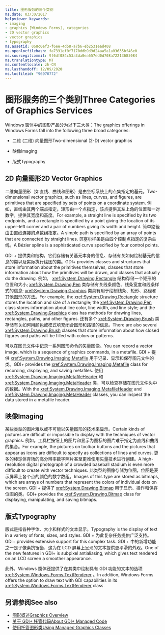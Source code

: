 ```yaml
---
title: 图形服务的三个类别
ms.date: 03/30/2017
helpviewer_keywords:
- imaging
- graphics [Windows Forms], categories
- 2D vector graphics
- vector graphics
- typography
ms.assetid: 068c0ef3-f6ee-4d58-a7b6-eb2531ead408
ms.openlocfilehash: fa7391ef0f7170ddb9d9d24aa5a1a03635bf46e0
ms.sourcegitcommit: 9f6df084c53a3da0ea657ed0d708a72213683084
ms.translationtype: MT
ms.contentlocale: zh-CN
ms.lasthandoff: 12/09/2020
ms.locfileid: "96970772"
---
```

# <a name="three-categories-of-graphics-services"></a><span data-ttu-id="3a5b8-102">图形服务的三个类别</span><span class="sxs-lookup"><span data-stu-id="3a5b8-102">Three Categories of Graphics Services</span></span>
<span data-ttu-id="3a5b8-103">Windows 窗体中的图形产品分为以下三大类：</span><span class="sxs-lookup"><span data-stu-id="3a5b8-103">The graphics offerings in Windows Forms fall into the following three broad categories:</span></span>  
  
- <span data-ttu-id="3a5b8-104">二维 (二维) 向量图形</span><span class="sxs-lookup"><span data-stu-id="3a5b8-104">Two-dimensional (2-D) vector graphics</span></span>  
  
- <span data-ttu-id="3a5b8-105">映像</span><span class="sxs-lookup"><span data-stu-id="3a5b8-105">Imaging</span></span>  
  
- <span data-ttu-id="3a5b8-106">版式</span><span class="sxs-lookup"><span data-stu-id="3a5b8-106">Typography</span></span>  
  
## <a name="2d-vector-graphics"></a><span data-ttu-id="3a5b8-107">2D 向量图形</span><span class="sxs-lookup"><span data-stu-id="3a5b8-107">2D Vector Graphics</span></span>  
 <span data-ttu-id="3a5b8-108">二维向量图形（如直线、曲线和图形）是由坐标系统上的点集指定的基元。</span><span class="sxs-lookup"><span data-stu-id="3a5b8-108">Two-dimensional vector graphics, such as lines, curves, and figures, are primitives that are specified by sets of points on a coordinate system.</span></span> <span data-ttu-id="3a5b8-109">例如，直线由其两个端点指定，矩形由一个点指定，该点提供其左上角的位置和一对数字，提供其宽度和高度。</span><span class="sxs-lookup"><span data-stu-id="3a5b8-109">For example, a straight line is specified by its two endpoints, and a rectangle is specified by a point giving the location of its upper-left corner and a pair of numbers giving its width and height.</span></span> <span data-ttu-id="3a5b8-110">简单路径由由直线连接的点数组指定。</span><span class="sxs-lookup"><span data-stu-id="3a5b8-110">A simple path is specified by an array of points that are connected by straight lines.</span></span> <span data-ttu-id="3a5b8-111">贝塞尔样条是由四个控制点指定的复杂曲线。</span><span class="sxs-lookup"><span data-stu-id="3a5b8-111">A Bézier spline is a sophisticated curve specified by four control points.</span></span>  
  
 <span data-ttu-id="3a5b8-112">GDI + 提供类和结构，它们存储有关基元本身的信息、存储有关如何绘制基元的信息的类以及实际执行绘图的类。</span><span class="sxs-lookup"><span data-stu-id="3a5b8-112">GDI+ provides classes and structures that store information about the primitives themselves, classes that store information about how the primitives will be drawn, and classes that actually do the drawing.</span></span> <span data-ttu-id="3a5b8-113">例如， <xref:System.Drawing.Rectangle> 结构存储一个矩形的位置和大小; <xref:System.Drawing.Pen> 类存储有关线条颜色、线条宽度和线条样式的信息; <xref:System.Drawing.Graphics> 类具有用于绘制线条、矩形、路径和其他图形的方法。</span><span class="sxs-lookup"><span data-stu-id="3a5b8-113">For example, the <xref:System.Drawing.Rectangle> structure stores the location and size of a rectangle; the <xref:System.Drawing.Pen> class stores information about line color, line width, and line style; and the <xref:System.Drawing.Graphics> class has methods for drawing lines, rectangles, paths, and other figures.</span></span> <span data-ttu-id="3a5b8-114">还有多个 <xref:System.Drawing.Brush> 类存储有关如何用颜色或模式填充闭合图形和路径的信息。</span><span class="sxs-lookup"><span data-stu-id="3a5b8-114">There are also several <xref:System.Drawing.Brush> classes that store information about how closed figures and paths will be filled with colors or patterns.</span></span>  
  
 <span data-ttu-id="3a5b8-115">可以在图元文件中记录一系列图形命令的矢量图像。</span><span class="sxs-lookup"><span data-stu-id="3a5b8-115">You can record a vector image, which is a sequence of graphics commands, in a metafile.</span></span> <span data-ttu-id="3a5b8-116">GDI + 提供 <xref:System.Drawing.Imaging.Metafile> 用于记录、显示和保存图元文件的类。</span><span class="sxs-lookup"><span data-stu-id="3a5b8-116">GDI+ provides the <xref:System.Drawing.Imaging.Metafile> class for recording, displaying, and saving metafiles.</span></span> <span data-ttu-id="3a5b8-117">使用 <xref:System.Drawing.Imaging.MetafileHeader> 和 <xref:System.Drawing.Imaging.MetaHeader> 类，可以检查存储在图元文件头中的数据。</span><span class="sxs-lookup"><span data-stu-id="3a5b8-117">With the <xref:System.Drawing.Imaging.MetafileHeader> and <xref:System.Drawing.Imaging.MetaHeader> classes, you can inspect the data stored in a metafile header.</span></span>  
  
## <a name="imaging"></a><span data-ttu-id="3a5b8-118">映像</span><span class="sxs-lookup"><span data-stu-id="3a5b8-118">Imaging</span></span>  
 <span data-ttu-id="3a5b8-119">某些类型的图片难以或不可能以矢量图形的技术来显示。</span><span class="sxs-lookup"><span data-stu-id="3a5b8-119">Certain kinds of pictures are difficult or impossible to display with the techniques of vector graphics.</span></span> <span data-ttu-id="3a5b8-120">例如，工具栏按钮上的图片和显示为图标的图片难于指定为直线和曲线的集合。</span><span class="sxs-lookup"><span data-stu-id="3a5b8-120">For example, the pictures on toolbar buttons and the pictures that appear as icons are difficult to specify as collections of lines and curves.</span></span> <span data-ttu-id="3a5b8-121">更多的棒球体育场的高分辨率数字照片甚至更难使用矢量技术进行创建。</span><span class="sxs-lookup"><span data-stu-id="3a5b8-121">A high-resolution digital photograph of a crowded baseball stadium is even more difficult to create with vector techniques.</span></span> <span data-ttu-id="3a5b8-122">此类型的图像存储为位图，位图是表示屏幕上各个点的颜色的数字数组。</span><span class="sxs-lookup"><span data-stu-id="3a5b8-122">Images of this type are stored as bitmaps, which are arrays of numbers that represent the colors of individual dots on the screen.</span></span> <span data-ttu-id="3a5b8-123">GDI + 提供了 <xref:System.Drawing.Bitmap> 用于显示、操作和保存位图的类。</span><span class="sxs-lookup"><span data-stu-id="3a5b8-123">GDI+ provides the <xref:System.Drawing.Bitmap> class for displaying, manipulating, and saving bitmaps.</span></span>  
  
## <a name="typography"></a><span data-ttu-id="3a5b8-124">版式</span><span class="sxs-lookup"><span data-stu-id="3a5b8-124">Typography</span></span>  
 <span data-ttu-id="3a5b8-125">版式是指各种字体、大小和样式的文本显示。</span><span class="sxs-lookup"><span data-stu-id="3a5b8-125">Typography is the display of text in a variety of fonts, sizes, and styles.</span></span> <span data-ttu-id="3a5b8-126">GDI + 为此复杂任务提供广泛支持。</span><span class="sxs-lookup"><span data-stu-id="3a5b8-126">GDI+ provides extensive support for this complex task.</span></span> <span data-ttu-id="3a5b8-127">GDI + 中的新增功能之一是子像素抗锯齿，这为在 LCD 屏幕上呈现的文本提供更平滑的外观。</span><span class="sxs-lookup"><span data-stu-id="3a5b8-127">One of the new features in GDI+ is subpixel antialiasing, which gives text rendered on an LCD screen a smoother appearance.</span></span>  
  
 <span data-ttu-id="3a5b8-128">此外，Windows 窗体还提供了在其类中绘制具有 GDI 功能的文本的选项 <xref:System.Windows.Forms.TextRenderer> 。</span><span class="sxs-lookup"><span data-stu-id="3a5b8-128">In addition, Windows Forms offers the option to draw text with GDI capabilities in its <xref:System.Windows.Forms.TextRenderer> class.</span></span>  
  
## <a name="see-also"></a><span data-ttu-id="3a5b8-129">另请参阅</span><span class="sxs-lookup"><span data-stu-id="3a5b8-129">See also</span></span>

- [<span data-ttu-id="3a5b8-130">图形概述</span><span class="sxs-lookup"><span data-stu-id="3a5b8-130">Graphics Overview</span></span>](graphics-overview-windows-forms.md)
- [<span data-ttu-id="3a5b8-131">关于 GDI+ 托管代码</span><span class="sxs-lookup"><span data-stu-id="3a5b8-131">About GDI+ Managed Code</span></span>](about-gdi-managed-code.md)
- [<span data-ttu-id="3a5b8-132">使用托管图形类</span><span class="sxs-lookup"><span data-stu-id="3a5b8-132">Using Managed Graphics Classes</span></span>](using-managed-graphics-classes.md)

